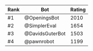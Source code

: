 Rank|Bot|Rating
---|---|---
#1|@OpeningsBot|2010
#2|@SimplerEval|1654
#3|@DavidsGuterBot|1503
#4|@pawnrobot|1199

